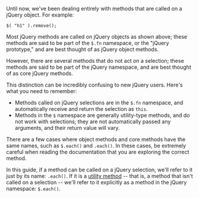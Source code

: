 <script>{
	"title": "$ vs $()",
	"level": "beginner",
	"source": "http://jqfundamentals.com/legacy",
	"attribution": [ "jQuery Fundamentals" ]
}</script>

Until now, we've been dealing entirely with methods that are called on a jQuery object. For example:

```
$( "h1" ).remove();
```

Most jQuery methods are called on jQuery objects as shown above; these methods are said to be part of the `$.fn` namespace, or the "jQuery prototype," and are best thought of as jQuery object methods.

However, there are several methods that do not act on a selection; these methods are said to be part of the jQuery namespace, and are best thought of as core jQuery methods.

This distinction can be incredibly confusing to new jQuery users. Here's what you need to remember:

- Methods called on jQuery selections are in the `$.fn` namespace, and automatically receive and return the selection as `this`.
- Methods in the `$` namespace are generally utility-type methods, and do not work with selections; they are not automatically passed any arguments, and their return value will vary.

There are a few cases where object methods and core methods have the same names, such as `$.each()` and `.each()`. In these cases, be extremely careful when reading the documentation that you are exploring the correct method.

In this guide, if a method can be called on a jQuery selection, we'll refer to it just by its name: `.each()`. If it is a [utility method](/using-jquery-core/utility-methods/) -- that is, a method that isn't called on a selection -- we'll refer to it explicitly as a method in the jQuery namespace: `$.each()`.
